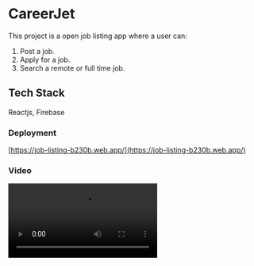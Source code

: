 # CareerJet

This project is a open job listing app where a user can:
1. Post a job.
2. Apply for a job.
3. Search a remote or full time job.

## Tech Stack
Reactjs, Firebase

### Deployment
[https://job-listing-b230b.web.app/](https://job-listing-b230b.web.app/)

### Video
![Demo](https://github.com/Akanksha1312/job-listing-app/blob/master/demo/screen-capture.webm)
